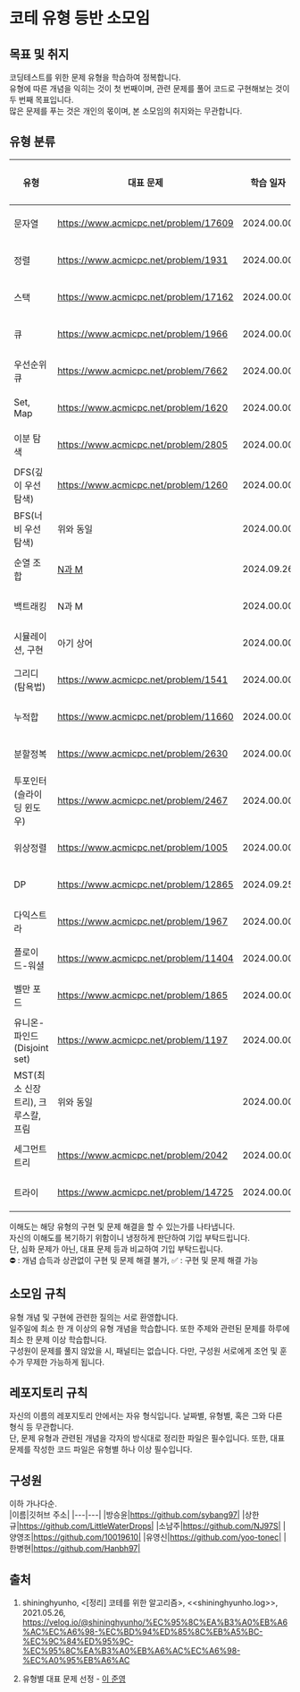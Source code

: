# 코테 유형 등반 소모임
## 목표 및 취지
코딩테스트를 위한 문제 유형을 학습하여 정복합니다.<br>
유형에 따른 개념을 익히는 것이 첫 번째이며, 관련 문제를 풀어 코드로 구현해보는 것이 두 번째 목표입니다.<br>
많은 문제를 푸는 것은 개인의 몫이며, 본 소모임의 취지와는 무관합니다.


## 유형 분류
|유형|대표 문제|학습 일자|이해도|방승윤|상한규|소남주|양영조|유영신|한병현|
|---|---|---|---|---|---|---|---|---|---|
|문자열|https://www.acmicpc.net/problem/17609|2024.00.00|---|⛔|⛔|⛔|⛔|⛔|⛔|
|정렬|https://www.acmicpc.net/problem/1931|2024.00.00|---|⛔|⛔|⛔|⛔|⛔|⛔|
|스택|https://www.acmicpc.net/problem/17162|2024.00.00|---|⛔|⛔|⛔|⛔|⛔|⛔|
|큐|https://www.acmicpc.net/problem/1966|2024.00.00|---|⛔|⛔|⛔|⛔|⛔|⛔|
|우선순위큐|https://www.acmicpc.net/problem/7662|2024.00.00|---|⛔|⛔|⛔|⛔|⛔|⛔|
|Set, Map|https://www.acmicpc.net/problem/1620|2024.00.00|---|⛔|⛔|⛔|⛔|⛔|⛔|
|이분 탐색|https://www.acmicpc.net/problem/2805|2024.00.00|---|⛔|⛔|⛔|⛔|⛔|⛔|
|DFS(깊이 우선 탐색)|https://www.acmicpc.net/problem/1260|2024.00.00|---|⛔|⛔|⛔|⛔|⛔|⛔|
|BFS(너비 우선 탐색)|위와 동일|2024.00.00|---|⛔|⛔|⛔|⛔|⛔|⛔|
|순열 조합|[N과 M](https://www.acmicpc.net/problem/5568)|2024.09.26|---|⛔|⛔|⛔|⛔|⛔|⛔|
|백트래킹|N과 M|2024.00.00|---|⛔|⛔|⛔|⛔|⛔|⛔|
|시뮬레이션, 구현|아기 상어|2024.00.00|---|⛔|⛔|⛔|⛔|⛔|⛔|
|그리디(탐욕법)|https://www.acmicpc.net/problem/1541|2024.00.00|---|⛔|⛔|⛔|⛔|⛔|⛔|
|누적합|https://www.acmicpc.net/problem/11660|2024.00.00|---|⛔|⛔|⛔|⛔|⛔|⛔|
|분할정복|https://www.acmicpc.net/problem/2630|2024.00.00|---|⛔|⛔|⛔|⛔|⛔|⛔|
|투포인터(슬라이딩 윈도우)|https://www.acmicpc.net/problem/2467|2024.00.00|---|⛔|⛔|⛔|⛔|⛔|⛔|
|위상정렬|https://www.acmicpc.net/problem/1005|2024.00.00|---|⛔|⛔|⛔|⛔|⛔|⛔|
|DP|https://www.acmicpc.net/problem/12865|2024.09.25|---|⛔|⛔|⛔|⛔|⛔|⛔|
|다익스트라|https://www.acmicpc.net/problem/1967|2024.00.00|---|⛔|⛔|⛔|⛔|⛔|⛔|
|플로이드-워셜|https://www.acmicpc.net/problem/11404|2024.00.00|---|⛔|⛔|⛔|⛔|⛔|⛔|
|벨만 포드|https://www.acmicpc.net/problem/1865|2024.00.00|---|⛔|⛔|⛔|⛔|⛔|⛔|
|유니온-파인드(Disjoint set)|https://www.acmicpc.net/problem/1197|2024.00.00|---|⛔|⛔|⛔|⛔|⛔|⛔|
|MST(최소 신장 트리), 크루스칼, 프림|위와 동일|2024.00.00|---|⛔|⛔|⛔|⛔|⛔|⛔|
|세그먼트 트리|https://www.acmicpc.net/problem/2042|2024.00.00|---|⛔|⛔|⛔|⛔|⛔|⛔|
|트라이|https://www.acmicpc.net/problem/14725|2024.00.00|---|⛔|⛔|⛔|⛔|⛔|⛔|

이해도는 해당 유형의 구현 및 문제 해결을 할 수 있는가를 나타냅니다. <br>
자신의 이해도를 복기하기 위함이니 냉정하게 판단하여 기입 부탁드립니다.<br>
단, 심화 문제가 아닌, 대표 문제 등과 비교하여 기입 부탁드립니다.<br>
⛔ : 개념 습득과 상관없이 구현 및 문제 해결 불가, ✅ : 구현 및 문제 해결 가능


## 소모임 규칙
유형 개념 및 구현에 관련한 질의는 서로 환영합니다.<br>
일주일에 최소 한 개 이상의 유형 개념을 학습합니다. 또한 주제와 관련된 문제를 하루에 최소 한 문제 이상 학습합니다.<br>
구성원이 문제를 풀지 않았을 시, 패널티는 없습니다. 다만, 구성원 서로에게 조언 및 훈수가 무제한 가능하게 됩니다.


## 레포지토리 규칙
자신의 이름의 레포지토리 안에서는 자유 형식입니다. 날짜별, 유형별, 혹은 그와 다른 형식 등 무관합니다.<br>
단, 문제 유형과 관련된 개념을 각자의 방식대로 정리한 파일은 필수입니다. 또한, 대표 문제를 작성한 코드 파일은 유형별 하나 이상 필수입니다.


## 구성원
이하 가나다순.<br>
|이름|깃허브 주소|
|---|---|
|방승윤|https://github.com/sybang97|
|상한규|https://github.com/LittleWaterDrops|
|소남주|https://github.com/NJ97S|
|양영조|https://github.com/10019610|
|유영신|https://github.com/yoo-tonec|
|한병현|https://github.com/Hanbh97|

## 출처
1. shininghyunho, <[정리] 코테를 위한 알고리즘>, <<shininghyunho.log>>, 2021.05.26, https://velog.io/@shininghyunho/%EC%95%8C%EA%B3%A0%EB%A6%AC%EC%A6%98-%EC%BD%94%ED%85%8C%EB%A5%BC-%EC%9C%84%ED%95%9C-%EC%95%8C%EA%B3%A0%EB%A6%AC%EC%A6%98-%EC%A0%95%EB%A6%AC

2. 유형별 대표 문제 선정 - [이 준영](https://github.com/junyoung0619)

